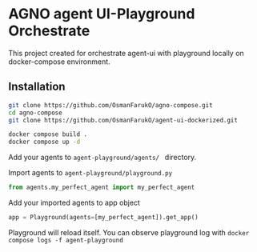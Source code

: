 
# AGNO agent UI-Playground Orchestrate

This project created for orchestrate agent-ui with playground locally on docker-compose environment.

## Installation

```bash
git clone https://github.com/OsmanFarukO/agno-compose.git
cd agno-compose
git clone https://github.com/OsmanFarukO/agent-ui-dockerized.git

docker compose build .
docker compose up -d
```
Add your agents to `agent-playground/agents/ ` directory.

Import agents to `agent-playground/playground.py`
```python
from agents.my_perfect_agent import my_perfect_agent
```
Add your imported agents to app object
```python
app = Playground(agents=[my_perfect_agent]).get_app()
```
Playground will reload itself. You can observe playground log with `docker compose logs -f agent-playground`
